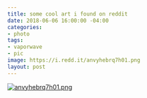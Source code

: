```yaml
---
title: some cool art i found on reddit
date: 2018-06-06 16:00:00 -04:00
categories:
- photo
tags:
- vaporwave
- pic
image: https://i.redd.it/anvyhebrq7h01.png
layout: post
---
```


[![anvyhebrq7h01.png](https://i.redd.it/anvyhebrq7h01.png)](https://www.reddit.com/r/VaporwaveAesthetics/comments/7yowue/%EF%BD%83%EF%BD%88%EF%BD%8F%EF%BD%8F%EF%BD%93%EF%BD%85_%EF%BD%99%EF%BD%8F%EF%BD%95%EF%BD%92_%EF%BD%86%EF%BD%8C%EF%BD%81%EF%BD%96%EF%BD%8F%EF%BD%95%EF%BD%92/)